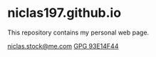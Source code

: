 niclas197.github.io
===================

This repository contains my personal web page.

niclas.stock@me.com [GPG 93E14F44](https://raw.github.com/niclas197/niclas197.github.io/master/93E14F44.asc)
